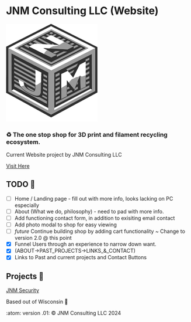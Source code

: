 # JNM Consulting LLC (Website)

<img src="images/JNMlogo-alpha.PNG" height="auto" width="250px"/>

 ### :recycle: The one stop shop for 3D print and filament recycling ecosystem.

Current Website project by JNM Consulting LLC

[Visit Here](https://jnmconsulting.org)

## TODO :memo:
 - [ ] Home / Landing page - fill out with more info, looks lacking on PC especially  
 - [ ] About (What we do, philosophy) - need to pad with more info.
 - [ ] Add functioning contact form, in addition to exisiting email contact
 - [ ] Add photo modal to shop for easy viewing
 - [ ] *future* Continue building shop by adding cart functionality ~ Change to version 2.0 @ this point
 - [x] Funnel Users through an experience to narrow down want.
 - [x] (ABOUT->PAST_PROJECTS->LINKS_&_CONTACT)
 - [x] Links to Past and current projects and Contact Buttons

## Projects :open_file_folder:
[JNM Security](https://www.jnmsecurity.com)


Based out of Wisconsin :cheese:

:atom: version .01: &copy; JNM Consulting LLC 2024
